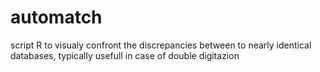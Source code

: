 automatch
=========

script R to visualy confront the discrepancies between to nearly identical databases, typically usefull in case of double digitazion